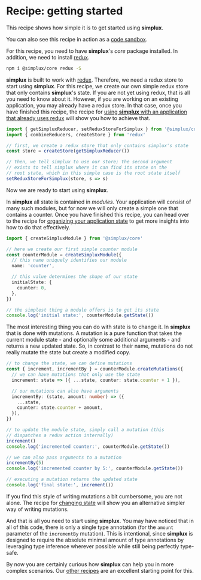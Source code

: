 # Recipe: getting started

This recipe shows how simple it is to get started using **simplux**.

You can also see this recipe in action as a [code sandbox](https://codesandbox.io/s/github/MrWolfZ/simplux/tree/master/recipes/basics/getting-started).

For this recipe, you need to have **simplux**'s _core_ package installed. In addition, we need to install [redux](https://redux.js.org/).

```sh
npm i @simplux/core redux -S
```

**simplux** is built to work with [redux](https://redux.js.org/). Therefore, we need a redux store to start using **simplux**. For this recipe, we create our own simple redux store that only contains **simplux**'s state. If you are not yet using redux, that is all you need to know about it. However, if you are working on an existing application, you may already have a redux store. In that case, once you have finished this recipe, the recipe for [using **simplux** with an application that already uses redux](../using-simplux-with-application-already-using-redux#readme) will show you how to achieve that.

```ts
import { getSimpluxReducer, setReduxStoreForSimplux } from '@simplux/core'
import { combineReducers, createStore } from 'redux'

// first, we create a redux store that only contains simplux's state
const store = createStore(getSimpluxReducer())

// then, we tell simplux to use our store; the second argument
// exists to tell simplux where it can find its state on the
// root state, which in this simple case is the root state itself
setReduxStoreForSimplux(store, s => s)
```

Now we are ready to start using **simplux**.

In **simplux** all state is contained in _modules_. Your application will consist of many such modules, but for now we will only create a simple one that contains a counter. Once you have finished this recipe, you can head over to the recipe for [organizing your application state](../organizing-my-application-state#readme) to get more insights into how to do that effectively.

```ts
import { createSimpluxModule } from '@simplux/core'

// here we create our first simple counter module
const counterModule = createSimpluxModule({
  // this name uniquely identifies our module
  name: 'counter',

  // this value determines the shape of our state
  initialState: {
    counter: 0,
  },
})

// the simplest thing a module offers is to get its state
console.log('initial state:', counterModule.getState())
```

The most interesting thing you can do with state is to change it. In **simplux** that is done with mutations. A mutation is a pure function that takes the current module state - and optionally some additional arguments - and returns a new updated state. So, in contrast to their name, mutations do not really mutate the state but create a modified copy.

```ts
// to change the state, we can define mutations
const { increment, incrementBy } = counterModule.createMutations({
  // we can have mutations that only use the state
  increment: state => ({ ...state, counter: state.counter + 1 }),

  // our mutations can also have arguments
  incrementBy: (state, amount: number) => ({
    ...state,
    counter: state.counter + amount,
  }),
})

// to update the module state, simply call a mutation (this
// dispatches a redux action internally)
increment()
console.log('incremented counter:', counterModule.getState())

// we can also pass arguments to a mutation
incrementBy(5)
console.log('incremented counter by 5:', counterModule.getState())

// executing a mutation returns the updated state
console.log('final state:', increment())
```

If you find this style of writing mutations a bit cumbersome, you are not alone. The recipe for [changing state](../changing-state#readme) will show you an alternative simpler way of writing mutations.

And that is all you need to start using **simplux**. You may have noticed that in all of this code, there is only a single type annotation (for the `amount` parameter of the `incrementBy` mutation). This is intentional, since **simplux** is designed to require the absolute minimal amount of type annotations by leveraging type inference wherever possible while still being perfectly type-safe.

By now you are certainly curious how **simplux** can help you in more complex scenarios. Our [other recipes](../../../../..#recipes) are an excellent starting point for this.
